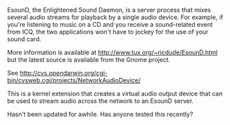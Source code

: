 EsounD, the Enlightened Sound Daemon, is a server process that mixes several audio streams for playback by a single audio device. For example, if you're listening to music on a CD and you receive a  sound-related event from ICQ, the two applications won't have to jockey for the use of your sound card.

More information is available at http://www.tux.org/~ricdude/EsounD.html but the latest source is available from the Gnome project.

See http://cvs.opendarwin.org/cgi-bin/cvsweb.cgi/projects/NetworkAudioDevice/

This is a kernel extension that creates a virtual audio output device that can be used to stream audio across the network to an EsounD server.

Hasn't been updated for awhile. Has anyone tested this recently?
